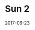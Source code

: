 ---
title: Sun 2
date: '2017-06-23'
thumb_image: images/mar-2yo/sun2.jpg
thumb_image_alt: Sun 2
image: images/mar-2yo/sun2.jpg
image_alt: Sun 2
template: project
---	